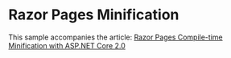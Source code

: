# Razor Pages Minification

This sample accompanies the article: [Razor Pages Compile-time Minification with ASP.NET Core 2.0](http://www.guardrex.com/post/razor-pages-minification.html)
